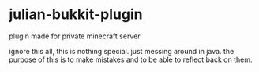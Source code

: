 # julian-bukkit-plugin
plugin made for private minecraft server

ignore this all, this is nothing special. just messing around in java. the purpose of this is to make mistakes and to be able to reflect back on them.

